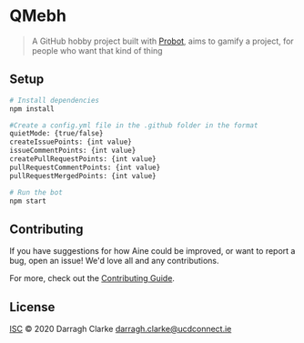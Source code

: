 # QMebh

> A GitHub hobby project built with [Probot](https://github.com/probot/probot), aims to gamify a project, for people who want that kind of thing

## Setup

```sh
# Install dependencies
npm install

#Create a config.yml file in the .github folder in the format
quietMode: {true/false}
createIssuePoints: {int value}
issueCommentPoints: {int value}
createPullRequestPoints: {int value}
pullRequestCommentPoints: {int value}
pullRequestMergedPoints: {int value}

# Run the bot
npm start
```

## Contributing

If you have suggestions for how Aine could be improved, or want to report a bug, open an issue! We'd love all and any contributions.

For more, check out the [Contributing Guide](CONTRIBUTING.md).

## License

[ISC](LICENSE) © 2020 Darragh Clarke <darragh.clarke@ucdconnect.ie>
